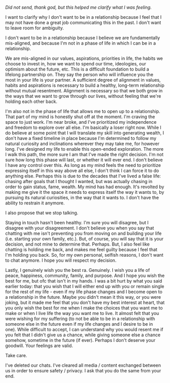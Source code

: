 *Did not send, thank god, but this helped me clarify what I was feeling.*

I want to clarify why I don't want to be in a relationship because I feel that I may not have done a great job communicating this in the past. I don't want to leave room for ambiguity.

I don't want to be in a relationship because I believe we are fundamentally mis-aligned, and because I'm not in a phase of life in which I can be in a relationship. 

We are mis-aligned in our values, aspirations, priorities in life, the habits we choose to invest in, how we want to spend our time, ideologies, our optimism about the future, etc. This is a difficult foundation to build a lifelong partnership on. They say the person who will influence you the most in your life is your partner. A sufficient degree of alignment in values, habits and aspirations is necessary to build a healthy, long-term relationship without mutual resentment. Alignment is necessary so that we both grow in the ways that we want to grow through our lives, without feeling that we're holding each other back.

I'm also not in the phase of life that allows me to open up to a relationship. That part of my mind is honestly shut off at the moment. I'm craving the space to just work. I'm near broke, and I've prioritized my independence and freedom to explore over all else. I'm basically a loser right now. While I do believe at some point that I will translate my skill into generating wealth, I don't have a fixed timeline in place because I'm determined to follow my natural curiosity and inclinations wherever they may take me, for however long. I've designed my life to enable this open-ended exploration. The more I walk this path, the more sure I am that I've made the right decision. I'm not sure how long this phase will last, or whether it will ever end. I don't believe I have any control over this. As long as my mind feels the need to prioritize expressing itself in this way above all else, I don't think I can force it to do anything else. Perhaps this is due to the decades that I've lived a false life: chasing after goals that I thought I wanted, but was actually chasing in order to gain status, fame, wealth. My mind has had enough. It's revolted by making me give it the space it needs to express itself the way it wants to, by pursuing its natural curiosities, in the way that it wants to. I don't have the ability to restrain it anymore.

I also propose that we stop talking.

Staying in touch hasn't been healthy. I'm sure you will disagree, but I disagree with your disagreement. I don't believe you when you say that chatting with me isn't preventing you from moving on and building your life (i.e. starting your own family, etc.). But, of course, you will say that it is your decision, and not mine to determine that. Perhaps. But, I also feel like chatting is holding me back, and makes me feel guilty because I feel that I'm holding you back. So, for my own personal, selfish reasons, I don't want to chat anymore. I hope you will respect my decision.

Lastly, I genuinely wish you the best ra. Genuinely. I wish you a life of peace, happiness, community, family, and purpose. And I hope you wish the best for me, but ofc that isn't in my hands. I was a bit hurt by what you said earlier today: that you wish that I will either end up with you or remain single for the rest of my life - even if my life phase changes and I become open to a relationship in the future. Maybe you didn't mean it this way, or you were joking, but it made me feel that you don't have my best interest at heart, that you only wish the best for me when I make the choices that you want me to make or when I live life the way you want me to live. It almost felt that you were wishing for my suffering (to not be able to be in a relationship with someone else in the future even if my life changes and I desire to be in one). While difficult to accept, I can understand why you would resent me if you felt that I didn't give us a chance, while giving someone else a chance somehow, sometime in the future (if ever). Perhaps I don't deserve your goodwill. Your feelings are valid.

Take care.

I've deleted our chats. I've cleared all media / content exchanged between us in order to ensure safety / privacy. I ask that you do the same from your end.